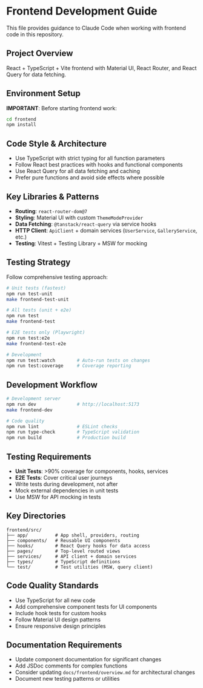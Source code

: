 # Frontend Development Guide

This file provides guidance to Claude Code when working with frontend code in this repository.

## Project Overview
React + TypeScript + Vite frontend with Material UI, React Router, and React Query for data fetching.

## Environment Setup
**IMPORTANT**: Before starting frontend work:
```bash
cd frontend
npm install
```

## Code Style & Architecture
- Use TypeScript with strict typing for all function parameters
- Follow React best practices with hooks and functional components
- Use React Query for all data fetching and caching
- Prefer pure functions and avoid side effects where possible

## Key Libraries & Patterns
- **Routing**: `react-router-dom@7`
- **Styling**: Material UI with custom `ThemeModeProvider`
- **Data Fetching**: `@tanstack/react-query` via service hooks
- **HTTP Client**: `ApiClient` + domain services (`UserService`, `GalleryService`, etc.)
- **Testing**: Vitest + Testing Library + MSW for mocking

## Testing Strategy
Follow comprehensive testing approach:
```bash
# Unit tests (fastest)
npm run test-unit
make frontend-test-unit

# All tests (unit + e2e)
npm run test
make frontend-test

# E2E tests only (Playwright)
npm run test:e2e
make frontend-test-e2e

# Development
npm run test:watch        # Auto-run tests on changes
npm run test:coverage     # Coverage reporting
```

## Development Workflow
```bash
# Development server
npm run dev               # http://localhost:5173
make frontend-dev

# Code quality
npm run lint              # ESLint checks
npm run type-check        # TypeScript validation
npm run build             # Production build
```

## Testing Requirements
- **Unit Tests**: >90% coverage for components, hooks, services
- **E2E Tests**: Cover critical user journeys
- Write tests during development, not after
- Mock external dependencies in unit tests
- Use MSW for API mocking in tests

## Key Directories
```
frontend/src/
├── app/          # App shell, providers, routing
├── components/   # Reusable UI components
├── hooks/        # React Query hooks for data access
├── pages/        # Top-level routed views
├── services/     # API client + domain services
├── types/        # TypeScript definitions
└── test/         # Test utilities (MSW, query client)
```

## Code Quality Standards
- Use TypeScript for all new code
- Add comprehensive component tests for UI components
- Include hook tests for custom hooks
- Follow Material UI design patterns
- Ensure responsive design principles

## Documentation Requirements
- Update component documentation for significant changes
- Add JSDoc comments for complex functions
- Consider updating `docs/frontend/overview.md` for architectural changes
- Document new testing patterns or utilities